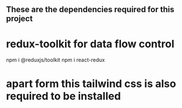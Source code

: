 ## These are the dependencies required for this project

# redux-toolkit for data flow control
npm i @reduxjs/toolkit
npm i react-redux

# apart form this tailwind css is also required to be installed